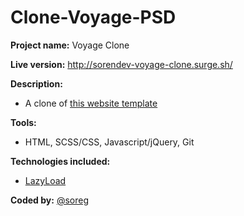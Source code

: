 # Clone-Voyage-PSD

**Project name:** Voyage Clone

**Live version:** http://sorendev-voyage-clone.surge.sh/

**Description:**

* A clone of [this website template](https://freebiesbug.com/psd-freebies/voyage-free-travel-template-psd/)

**Tools:**

* HTML, SCSS/CSS, Javascript/jQuery, Git

**Technologies included:**

* [LazyLoad](http://jquery.eisbehr.de/lazy/)

**Coded by:** [@soreg](https://github.com/Soreg)